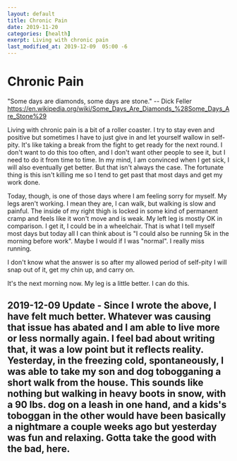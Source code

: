 ```yaml
---
layout: default
title: Chronic Pain
date: 2019-11-20
categories: [health]
exerpt: Living with chronic pain
last_modified_at: 2019-12-09  05:00 -6
---
```


# Chronic Pain

"Some days are diamonds, some days are stone." -- Dick Feller https://en.wikipedia.org/wiki/Some_Days_Are_Diamonds_%28Some_Days_Are_Stone%29

Living with chronic pain is a bit of a roller coaster. I try to stay even and positive but sometimes I have to just give in and let yourself wallow in self-pity. It's like taking a break from the fight to get ready for the next round. I don't want to do this too often, and I don't want other people to see it, but I need to do it from time to time. In my mind, I am convinced when I get sick, I will also eventually get better. But that isn't always the case. The fortunate thing is this isn't killing me so I tend to get past that most days and get my work done. 

Today, though, is one of those days where I am feeling sorry for myself. My legs aren't working. I mean they are, I can walk, but walking is slow and painful. The inside of my right thigh is locked in some kind of permanent cramp and feels like it won't move and is weak. My left leg is mostly OK in comparison. I get it, I could be in a wheelchair. That is what I tell myself most days but today all I can think about is "I could also be running 5k in the morning before work". Maybe I would if I was "normal". I really miss running. 

I don't know what the answer is so after my allowed period of self-pity I will snap out of it, get my chin up, and carry on.

It's the next morning now. My leg is a little better. I can do this.

## 2019-12-09 Update - Since I wrote the above, I have felt much better. Whatever was causing that issue has abated and I am able to live more or less normally again. I feel bad about writing that, it was a low point but it reflects reality. Yesterday, in the freezing cold, spontaneously, I was able to take my son and dog tobogganing a short walk from the house. This sounds like nothing but walking in heavy boots in snow, with a 90 lbs. dog on a leash in one hand, and a kids's toboggan in the other would have been basically a nightmare a couple weeks ago but yesterday was fun and relaxing. Gotta take the good with the bad, here. 